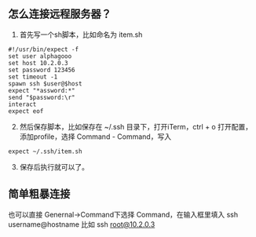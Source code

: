 
## 怎么连接远程服务器？
1. 首先写一个sh脚本，比如命名为 item.sh

```
#!/usr/bin/expect -f
set user alphagooo
set host 10.2.0.3
set password 123456
set timeout -1
spawn ssh $user@$host
expect "*assword:*"
send "$password:\r"
interact
expect eof
```

2. 然后保存脚本，比如保存在 ~/.ssh 目录下，打开iTerm，ctrl + o 打开配置，添加profile，选择 Command - Command，写入

```
expect ~/.ssh/item.sh
```

3. 保存后执行就可以了。

## 简单粗暴连接
也可以直接 Genernal->Command下选择 Command，在输入框里填入 ssh username@hostname 比如 ssh root@10.2.0.3
